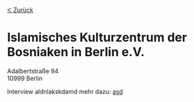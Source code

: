 [&#5176; Zurück](/map)
# Islamisches Kulturzentrum der Bosniaken in Berlin e.V.

Adalbertstraße 94
<br />10999 Berlin

Interview aldnlakskdamd
mehr dazu: [asd](asd)
